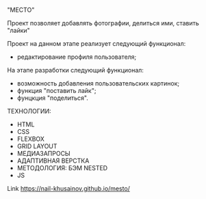 "МЕСТО"

Проект позволяет добавлять фотографии, делиться ими, ставить "лайки"

Проект на данном этапе реализует следующий функционал:
- редактирование профиля пользователя;

На этапе разработки следующий функционал:
- возможность добавления пользовательских картинок;
- функция "поставить лайк";
- фунцкция "поделиться".

ТЕХНОЛОГИИ:
- HTML
- CSS
- FLEXBOX
- GRID LAYOUT
- МЕДИАЗАПРОСЫ
- АДАПТИВНАЯ ВЕРСТКА
- МЕТОДОЛОГИЯ: БЭМ NESTED
- JS

Link https://nail-khusainov.github.io/mesto/
